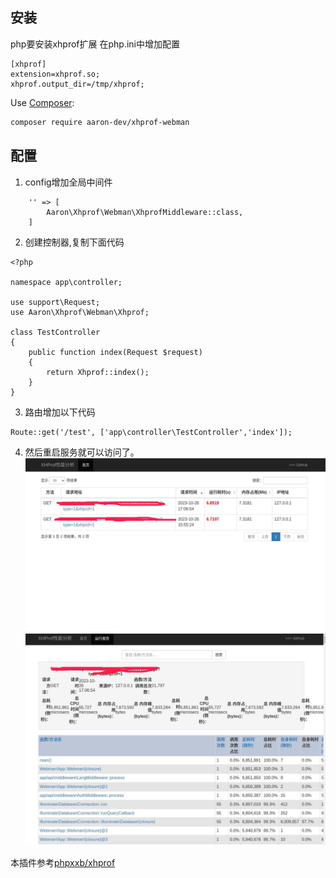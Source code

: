 

## 安装 ##

php要安装xhprof扩展
在php.ini中增加配置
```
[xhprof]
extension=xhprof.so;
xhprof.output_dir=/tmp/xhprof;

```

Use [Composer](https://github.com/composer/composer):
```sh
composer require aaron-dev/xhprof-webman
```

## 配置 ##

1. config增加全局中间件

```
    '' => [
        Aaron\Xhprof\Webman\XhprofMiddleware::class,
    ]
```

2. 创建控制器,复制下面代码

```
<?php

namespace app\controller;

use support\Request;
use Aaron\Xhprof\Webman\Xhprof;

class TestController
{
    public function index(Request $request)
    {
        return Xhprof::index();
    }
}

```

3. 路由增加以下代码
```
Route::get('/test', ['app\controller\TestController','index']);

```

4. 然后重启服务就可以访问了。
![](./doc/1.jpg)
![](./doc/2.jpg)

本插件参考[phpxxb/xhprof](https://github.com/xiexianbo123/xhprof)